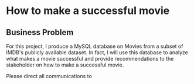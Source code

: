 # How to make a successful movie
 
## Business Problem
For this project, I produce a MySQL database on Movies from a subset of IMDB's publicly available dataset. In fact, I will use this database to analyze what makes a movie successful and provide recommendations to the stakeholder on how to make a successful movie.

Please direct all communications to 
